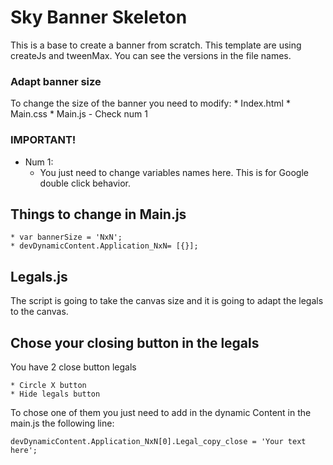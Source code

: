 # Sky Banner Skeleton

This is a base to create a banner from scratch. This template are using createJs and tweenMax. You can see the versions in the file names.

### Adapt banner size

To change the size of the banner you need to modify:
    * Index.html
    * Main.css
    * Main.js - Check num 1

### IMPORTANT!
* Num 1:
    * You just need to change variables names here. This is for Google double click behavior.



## Things to change in Main.js    
    * var bannerSize = 'NxN';
    * devDynamicContent.Application_NxN= [{}];


## Legals.js

The script is going to take the canvas size and it is going to adapt the legals to the canvas.

## Chose your closing button in the legals

You have 2 close button legals

    * Circle X button
    * Hide legals button

To chose one of them you just need to add in the dynamic Content in the main.js the following line:

    devDynamicContent.Application_NxN[0].Legal_copy_close = 'Your text here';
